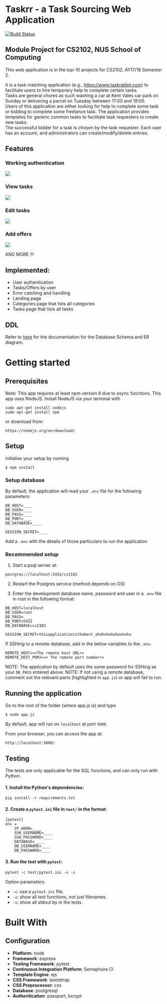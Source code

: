 # Taskrr - a Task Sourcing Web Application
[![Build Status](https://semaphoreci.com/api/v1/karrui/taskrr-3/branches/master/shields_badge.svg)](https://semaphoreci.com/karrui/taskrr-3)

## Module Project for CS2102, NUS School of Computing
This web application is in the top-10 projects for CS2102, AY17/18 Semester 2.

It is a task matching application (e.g., https://www.taskrabbit.com) to facilitate users to hire temporary help to complete certain tasks.  
Tasks are general chores as such washing a car at Kent Vales car park on Sunday or delivering a parcel on Tuesday between 17:00 and 19:00.  
Users of this application are either looking for help to complete some task or bidding to complete some freelance task.
The application provides templates for generic common tasks to facilitate task requesters to create new tasks.  
The successful bidder for a task is chosen by the task requester.
Each user has an account, and administrators can create/modify/delete entries.

## Features
### Working authentication
![](./docs/images/profile_tasks.gif)

### View tasks
![](./docs/images/tasks_demo.gif)

### Edit tasks
![](./docs/images/edit_tasks.gif)

### Add offers
![](./docs/images/edit_offers.gif)


AND MORE !!!

## Implemented:
* User authentication
* Tasks/Offers by user
* Error catching and handling
* Landing page
* Categories page that lists all categories
* Tasks page that lists all tasks

## DDL
Refer to [here](./docs/sql.md) for the documentation for the Database Schema and ER diagram.

# Getting started
## Prerequisites
Note: This app requires at least npm version 8 due to async functions.
This app uses NodeJS. Install NodeJS via your terminal with

```
sudo apt-get install nodejs
sudo apt-get install npm
```
or download from:

```
https://nodejs.org/en/download/
```

## Setup

initialise your setup by running

```
$ npm install
```

### Setup database
By default, the application will read your `.env` file for the following parameters:

```
DB_HOST=____
DB_USER=____
DB_PASS=____
DB_PORT=____
DB_DATABASE=____

SESSION_SECRET=____
```

Add a `.env` with the details of those particulars to run the application

### Recommended setup

1. Start a psql server at:
```
postgres://localhost:5432/cs2102
```

2. Restart the Postgres service (method depends on OS)


3. Enter the development database name, password and user in a `.env` file in root in the following format:

```
DB_HOST=localhost
DB_USER=root
DB_PASS=____
DB_PORT=5432
DB_DATABASE=cs2102

SESSION_SECRET=thisapplicationisthebest_ohohohohohoohoho
```
If SSHing to a remote database, add in the below variables to the `.env`.
```
REMOTE_HOST=<<The remote host URL>>
REMOTE_DEST_PORT=<< The remote port number>>
```
NOTE: The application by default uses the same password for SSHing as your `DB_PASS` entered above.
NOTE: If not using a remote database, comment out the relevant parts (highlighted in `app.js`) or app will fail to run.

## Running the application
Go to the root of the folder (where app.js is) and type
```
$ node app.js
```
By default, app will run on `localhost` at port `5000`.

From your browser, you can access the app at:
```
http://localhost:5000/
```

## Testing
The tests are only applicable for the SQL functions, and can only run with Python.

#### 1. Install the Python's dependencies:
```
pip install -r requirements.txt
```

#### 2. Create a `pytest.ini` file in `test/` in the format:

```
[pytest]
env =
    IP_ADDR=____
    SSH_USERNAME=____
    SSH_PASSWORD=____
    DATABASE=____
    DB_USERNAME=____
    DB_PASSWORD=____
```

#### 3. Run the test with `pytest`:

```
pytest -c test/pytest.ini -v -s
```
Option parameters:
- `-c`: use a `pytest.ini` file.
- `-v`: show all test functions, not just filenames.
- `-s`: show all stdout by in the tests.

# Built With
## Configuration
- **Platform:** node
- **Framework**: express
- **Testing Framework**: pytest
- **Continuous Integration Platform**: Semaphore CI
- **Template Engine**: ejs
- **CSS Framework**: bootstrap
- **CSS Preprocessor**: css
- **Database**: postgresql
- **Authentication**: passport, bcrypt
